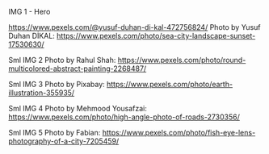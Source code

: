 IMG 1 - Hero

https://www.pexels.com/@yusuf-duhan-di-kal-472756824/
Photo by Yusuf Duhan DİKAL: https://www.pexels.com/photo/sea-city-landscape-sunset-17530630/

Sml IMG 2
Photo by Rahul Shah: https://www.pexels.com/photo/round-multicolored-abstract-painting-2268487/

Sml IMG 3
Photo by Pixabay: https://www.pexels.com/photo/earth-illustration-355935/

Sml IMG 4
Photo by Mehmood  Yousafzai: https://www.pexels.com/photo/high-angle-photo-of-roads-2730356/

Sml IMG 5
Photo by Fabian: https://www.pexels.com/photo/fish-eye-lens-photography-of-a-city-7205459/